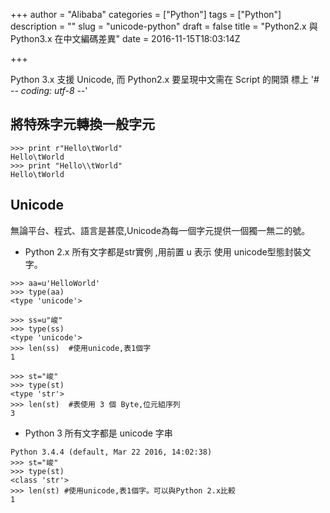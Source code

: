 +++
author = "Alibaba"
categories = ["Python"]
tags = ["Python"]
description = ""
slug = "unicode-python"
draft = false
title = "Python2.x 與 Python3.x 在中文編碼差異"
date = 2016-11-15T18:03:14Z

+++

Python 3.x 支援 Unicode, 而 Python2.x 要呈現中文需在 Script 的開頭 標上 '# -*- coding: utf-8 -*-' 

## 將特殊字元轉換一般字元
```
>>> print r"Hello\tWorld"
Hello\tWorld
>>> print "Hello\\tWorld"
Hello\tWorld
```

## Unicode
無論平台、程式、語言是甚麼,Unicode為每一個字元提供一個獨一無二的號。

- Python 2.x 所有文字都是str實例 ,用前置 u 表示 使用 unicode型態封裝文字。

```
>>> aa=u'HelloWorld'
>>> type(aa)
<type 'unicode'>

>>> ss=u"峻"
>>> type(ss)
<type 'unicode'>
>>> len(ss)  #使用unicode,表1個字
1

>>> st="峻"
>>> type(st)
<type 'str'>
>>> len(st)  #表使用 3 個 Byte,位元組序列 
3
```

- Python 3 所有文字都是 unicode 字串

```
Python 3.4.4 (default, Mar 22 2016, 14:02:38) 
>>> st="峻"
>>> type(st)
<class 'str'>
>>> len(st) #使用unicode,表1個字。可以與Python 2.x比較 
1
```